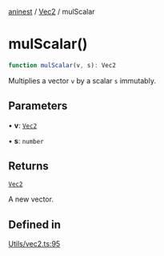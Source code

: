 [aninest](../../index.md) / [Vec2](../index.md) / mulScalar

# mulScalar()

```ts
function mulScalar(v, s): Vec2
```

Multiplies a vector `v` by a scalar `s` immutably.

## Parameters

• **v**: [`Vec2`](../type-aliases/Vec2.md)

• **s**: `number`

## Returns

[`Vec2`](../type-aliases/Vec2.md)

A new vector.

## Defined in

[Utils/vec2.ts:95](https://github.com/zphrs/aninest/blob/988b5e8ac7585d70f507e793229537041ab3eea8/core/src/Utils/vec2.ts#L95)
